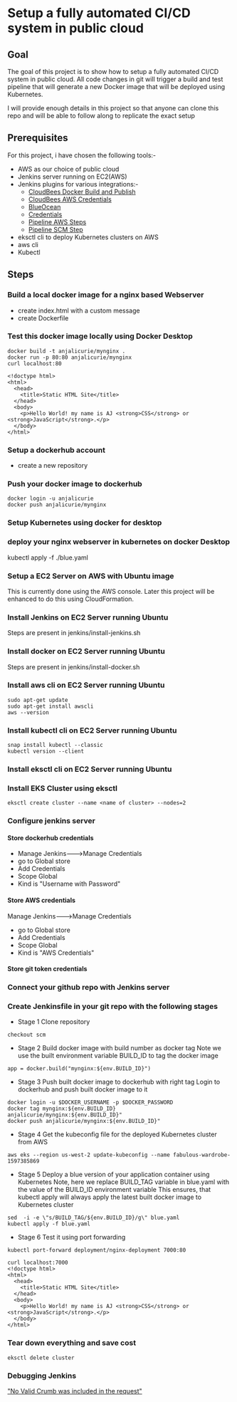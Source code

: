 # Setup a fully automated CI/CD system in public cloud

## Goal

The goal of this project is to show how to setup a fully automated CI/CD system
in public cloud. All code changes in git will trigger a build and test pipeline
that will generate a new Docker image that will be deployed using Kubernetes.

I will provide enough details in this project so that anyone can clone this repo and
will be able to follow along to replicate the exact setup


## Prerequisites
For this project, i have chosen the following tools:- 

- AWS as our choice of public cloud
- Jenkins server running on EC2(AWS)
- Jenkins plugins for various integrations:-
  - [CloudBees Docker Build and Publish](https://plugins.jenkins.io/docker-build-publish/)
  - [CloudBees AWS Credentials](https://plugins.jenkins.io/aws-credentials/)
  - [BlueOcean](https://plugins.jenkins.io/blueocean/) 
  - [Credentials](https://plugins.jenkins.io/credentials/)
  - [Pipeline AWS Steps](https://plugins.jenkins.io/pipeline-aws/)
  - [Pipeline SCM Step](https://plugins.jenkins.io/workflow-scm-step/)
- eksctl cli to deploy Kubernetes clusters on AWS
- aws cli
- Kubectl 


## Steps

### Build a local docker image for a nginx based Webserver
- create index.html with a custom message
- create Dockerfile 

### Test this docker image locally using Docker Desktop

```
docker build -t anjalicurie/mynginx .
docker run -p 80:80 anjalicurie/mynginx
curl localhost:80

<!doctype html>
<html>
  <head>
    <title>Static HTML Site</title>
  </head>
  <body>
    <p>Hello World! my name is AJ <strong>CSS</strong> or <strong>JavaScript</strong>.</p>
  </body>
</html>

```

### Setup a dockerhub account

- create a new repository

### Push your docker image to dockerhub

```
docker login -u anjalicurie
docker push anjalicurie/mynginx
```

### Setup Kubernetes using docker for desktop

### deploy your nginx webserver in kubernetes on docker Desktop

kubectl apply -f ./blue.yaml


### Setup a EC2 Server on AWS with Ubuntu image

This is currently done using the AWS console. Later this project will be enhanced to do this
using CloudFormation.


### Install Jenkins on EC2 Server running Ubuntu
Steps are present in jenkins/install-jenkins.sh

### Install docker on EC2 Server running Ubuntu
Steps are present in jenkins/install-docker.sh


### Install aws cli on EC2 Server running Ubuntu
```
sudo apt-get update
sudo apt-get install awscli
aws --version

```

### Install kubectl cli on EC2 Server running Ubuntu
```
snap install kubectl --classic
kubectl version --client
```

### Install eksctl cli on EC2 Server running Ubuntu


### Install EKS Cluster using eksctl
```
eksctl create cluster --name <name of cluster> --nodes=2
```

### Configure jenkins server

#### Store dockerhub credentials
- Manage Jenkins--->Manage Credentials
- go to Global store
- Add Credentials
- Scope Global 
- Kind is "Username with Password"

#### Store AWS credentials
Manage Jenkins--->Manage Credentials
- go to Global store
- Add Credentials
- Scope Global 
- Kind is "AWS Credentials"

#### Store git token credentials 

### Connect your github repo with Jenkins server

### Create Jenkinsfile in your git repo with the following stages

* Stage 1 Clone repository
```
checkout scm
```

* Stage 2 Build docker image with build number as docker tag
Note we use the built environment variable BUILD_ID to tag the docker image

```
app = docker.build("mynginx:${env.BUILD_ID}")
```

* Stage 3 Push built docker image to dockerhub with right tag
Login to dockerhub and push built docker image to it
```
docker login -u $DOCKER_USERNAME -p $DOCKER_PASSWORD
docker tag mynginx:${env.BUILD_ID} anjalicurie/mynginx:${env.BUILD_ID}"
docker push anjalicurie/mynginx:${env.BUILD_ID}"
```

* Stage 4 Get the kubeconfig file for the deployed Kubernetes cluster from AWS
```
aws eks --region us-west-2 update-kubeconfig --name fabulous-wardrobe-1597385869
```
 
* Stage 5 Deploy a blue version of your application container using Kubernetes
Note, here we replace BUILD_TAG variable in blue.yaml with the value of the BUILD_ID environment variable
This ensures, that kubectl apply will always apply the latest built docker image to Kubernetes cluster
```
sed  -i -e \"s/BUILD_TAG/${env.BUILD_ID}/g\" blue.yaml
kubectl apply -f blue.yaml
```

* Stage 6 Test it using port forwarding
```
kubectl port-forward deployment/nginx-deployment 7000:80

curl localhost:7000
<!doctype html>
<html>
  <head>
    <title>Static HTML Site</title>
  </head>
  <body>
    <p>Hello World! my name is AJ <strong>CSS</strong> or <strong>JavaScript</strong>.</p>
  </body>
</html>

```

### Tear down everything and save cost
```
eksctl delete cluster
```


### Debugging Jenkins

["No Valid Crumb was included in the request"](https://github.com/jnanjali/OnPremToAWSMigration/wiki/No-Valid-Crumb-was-included-in-the-request)
